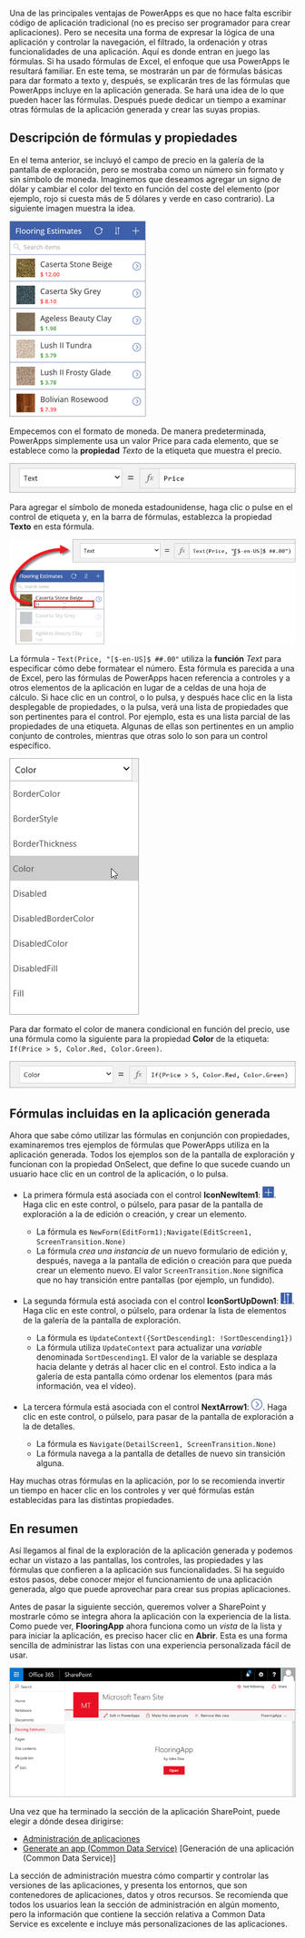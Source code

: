 Una de las principales ventajas de PowerApps es que no hace falta escribir código de aplicación tradicional (no es preciso ser programador para crear aplicaciones). Pero se necesita una forma de expresar la lógica de una aplicación y controlar la navegación, el filtrado, la ordenación y otras funcionalidades de una aplicación. Aquí es donde entran en juego las fórmulas. Si ha usado fórmulas de Excel, el enfoque que usa PowerApps le resultará familiar. En este tema, se mostrarán un par de fórmulas básicas para dar formato a texto y, después, se explicarán tres de las fórmulas que PowerApps incluye en la aplicación generada. Se hará una idea de lo que pueden hacer las fórmulas. Después puede dedicar un tiempo a examinar otras fórmulas de la aplicación generada y crear las suyas propias.

## <a name="understanding-formulas-and-properties"></a>Descripción de fórmulas y propiedades
En el tema anterior, se incluyó el campo de precio en la galería de la pantalla de exploración, pero se mostraba como un número sin formato y sin símbolo de moneda. Imaginemos que deseamos agregar un signo de dólar y cambiar el color del texto en función del coste del elemento (por ejemplo, rojo si cuesta más de 5 dólares y verde en caso contrario). La siguiente imagen muestra la idea.

![Formato de texto, en lo referente al color y la moneda](./media/learning-spo-app-explore-formulas/text-formatting.png)

Empecemos con el formato de moneda. De manera predeterminada, PowerApps simplemente usa un valor Price para cada elemento, que se establece como la **propiedad** *Texto* de la etiqueta que muestra el precio.

![Formato predeterminado del precio](./media/learning-spo-app-explore-formulas/price-default.png)

Para agregar el símbolo de moneda estadounidense, haga clic o pulse en el control de etiqueta y, en la barra de fórmulas, establezca la propiedad **Texto** en esta fórmula.

![Formato de moneda de precio](./media/learning-spo-app-explore-formulas/price-formatted.png)

La fórmula - `Text(Price, "[$-en-US]$ ##.00"` utiliza la **función** *Text* para especificar cómo debe formatear el número. Esta fórmula es parecida a una de Excel, pero las fórmulas de PowerApps hacen referencia a controles y a otros elementos de la aplicación en lugar de a celdas de una hoja de cálculo. Si hace clic en un control, o lo pulsa, y después hace clic en la lista desplegable de propiedades, o la pulsa, verá una lista de propiedades que son pertinentes para el control. Por ejemplo, esta es una lista parcial de las propiedades de una etiqueta. Algunas de ellas son pertinentes en un amplio conjunto de controles, mientras que otras solo lo son para un control específico.

![Establecimiento de propiedades](./media/learning-spo-app-explore-formulas/properties.png)

Para dar formato el color de manera condicional en función del precio, use una fórmula como la siguiente para la propiedad **Color** de la etiqueta: `If(Price > 5, Color.Red, Color.Green)`.

![Formato de color por precio](./media/learning-spo-app-explore-formulas/color-formatted.png)

## <a name="formulas-included-in-the-generated-app"></a>Fórmulas incluidas en la aplicación generada
Ahora que sabe cómo utilizar las fórmulas en conjunción con propiedades, examinaremos tres ejemplos de fórmulas que PowerApps utiliza en la aplicación generada. Todos los ejemplos son de la pantalla de exploración y funcionan con la propiedad OnSelect, que define lo que sucede cuando un usuario hace clic en un control de la aplicación, o lo pulsa.

* La primera fórmula está asociada con el control **IconNewItem1**: ![Icono Elemento nuevo](./media/learning-spo-app-explore-formulas/icon-add-item.png). Haga clic en este control, o púlselo, para pasar de la pantalla de exploración a la de edición o creación, y crear un elemento. 
  
  * La fórmula es `NewForm(EditForm1);Navigate(EditScreen1, ScreenTransition.None)`
  * La fórmula *crea una instancia de* un nuevo formulario de edición y, después, navega a la pantalla de edición o creación para que pueda crear un elemento nuevo. El valor `ScreenTransition.None` significa que no hay transición entre pantallas (por ejemplo, un fundido).
* La segunda fórmula está asociada con el control **IconSortUpDown1**: ![Icono Ordenar galería](./media/learning-spo-app-explore-formulas/icon-sort.png). Haga clic en este control, o púlselo, para ordenar la lista de elementos de la galería de la pantalla de exploración.
  
  * La fórmula es `UpdateContext({SortDescending1: !SortDescending1})`
  * La fórmula utiliza `UpdateContext` para actualizar una *variable* denominada `SortDescending1`. El valor de la variable se desplaza hacia delante y detrás al hacer clic en el control. Esto indica a la galería de esta pantalla cómo ordenar los elementos (para más información, vea el vídeo). 
* La tercera fórmula está asociada con el control **NextArrow1**: ![Icono de flecha Ir a detalles](./media/learning-spo-app-explore-formulas/icon-arrow.png). Haga clic en este control, o púlselo, para pasar de la pantalla de exploración a la de detalles.
  
  * La fórmula es `Navigate(DetailScreen1, ScreenTransition.None)`
  * La fórmula navega a la pantalla de detalles de nuevo sin transición alguna.

Hay muchas otras fórmulas en la aplicación, por lo se recomienda invertir un tiempo en hacer clic en los controles y ver qué fórmulas están establecidas para las distintas propiedades.

## <a name="wrapping-it-all-up"></a>En resumen
Así llegamos al final de la exploración de la aplicación generada y podemos echar un vistazo a las pantallas, los controles, las propiedades y las fórmulas que confieren a la aplicación sus funcionalidades. Si ha seguido estos pasos, debe conocer mejor el funcionamiento de una aplicación generada, algo que puede aprovechar para crear sus propias aplicaciones. 

Antes de pasar la siguiente sección, queremos volver a SharePoint y mostrarle cómo se integra ahora la aplicación con la experiencia de la lista. Como puede ver, **FlooringApp** ahora funciona como un *vista* de la lista y para iniciar la aplicación, es preciso hacer clic en **Abrir**. Esta es una forma sencilla de administrar las listas con una experiencia personalizada fácil de usar.

![Aplicación como vista de la lista de Sharepoint](./media/learning-spo-app-explore-formulas/list-view.png)

Una vez que ha terminado la sección de la aplicación SharePoint, puede elegir a dónde desea dirigirse:

* [Administración de aplicaciones](../manage-apps#step-1)
* [Generate an app (Common Data Service)](../create-app-cds#step-1) [Generación de una aplicación (Common Data Service)]

La sección de administración muestra cómo compartir y controlar las versiones de las aplicaciones, y presenta los entornos, que son contenedores de aplicaciones, datos y otros recursos. Se recomienda que todos los usuarios lean la sección de administración en algún momento, pero la información que contiene la sección relativa a Common Data Service es excelente e incluye más personalizaciones de las aplicaciones. 

